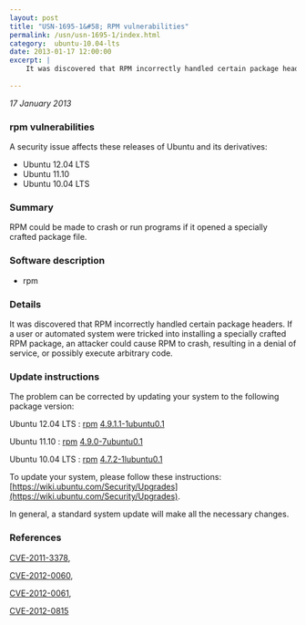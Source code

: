 ```yaml
---
layout: post
title: "USN-1695-1&#58; RPM vulnerabilities"
permalink: /usn/usn-1695-1/index.html
category:  ubuntu-10.04-lts
date: 2013-01-17 12:00:00
excerpt: |
    It was discovered that RPM incorrectly handled certain package headers. If a user or automated system were tricked into installing a specially crafted RPM package, an attacker could cause RPM to crash, resulting in a denial of service, or possibly execute arbitrary code. 
    
--- 
```

 
 

*17 January 2013*

### rpm vulnerabilities

A security issue affects these releases of Ubuntu and its derivatives:

* Ubuntu 12.04 LTS
* Ubuntu 11.10
* Ubuntu 10.04 LTS

### Summary

RPM could be made to crash or run programs if it opened a specially crafted package file.

### Software description

* rpm 

### Details

It was discovered that RPM incorrectly handled certain package headers. If a user or automated system were tricked into installing a specially crafted RPM package, an attacker could cause RPM to crash, resulting in a denial of service, or possibly execute arbitrary code. 

### Update instructions

The problem can be corrected by updating your system to the following package version:

Ubuntu 12.04 LTS
 : [rpm](https://launchpad.net/ubuntu/+source/rpm) <span> [4.9.1.1-1ubuntu0.1](https://launchpad.net/ubuntu/+source/rpm/4.9.1.1-1ubuntu0.1) </span> 

Ubuntu 11.10
 : [rpm](https://launchpad.net/ubuntu/+source/rpm) <span> [4.9.0-7ubuntu0.1](https://launchpad.net/ubuntu/+source/rpm/4.9.0-7ubuntu0.1) </span> 

Ubuntu 10.04 LTS
 : [rpm](https://launchpad.net/ubuntu/+source/rpm) <span> [4.7.2-1lubuntu0.1](https://launchpad.net/ubuntu/+source/rpm/4.7.2-1lubuntu0.1) </span> 

To update your system, please follow these instructions: [https://wiki.ubuntu.com/Security/Upgrades](https://wiki.ubuntu.com/Security/Upgrades).

In general, a standard system update will make all the necessary changes. 

### References

 
 [CVE-2011-3378](http://people.ubuntu.com/~ubuntu-security/cve/CVE-2011-3378), 

 [CVE-2012-0060](http://people.ubuntu.com/~ubuntu-security/cve/CVE-2012-0060), 

 [CVE-2012-0061](http://people.ubuntu.com/~ubuntu-security/cve/CVE-2012-0061), 

 [CVE-2012-0815](http://people.ubuntu.com/~ubuntu-security/cve/CVE-2012-0815)
 

